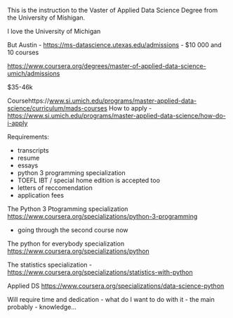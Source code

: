 This is the instruction to the Vaster of Applied Data Science Degree from the University
of Mishigan.

I love the University of Michigan

But Austin - https://ms-datascience.utexas.edu/admissions - $10 000 and 10 courses 

https://www.coursera.org/degrees/master-of-applied-data-science-umich/admissions

$35-46k 

Coursehttps://www.si.umich.edu/programs/master-applied-data-science/curriculum/mads-courses
How to apply - https://www.si.umich.edu/programs/master-applied-data-science/how-do-i-apply

Requirements:
- transcripts
- resume
- essays
- python 3 programming specialization
- TOEFL IBT / special home edition is accepted too
- letters of reccomendation
- application fees

The Python 3 Ptogramming specialization https://www.coursera.org/specializations/python-3-programming
- going through the second course now

The python for everybody specialization https://www.coursera.org/specializations/python 

The statistics specialization - https://www.coursera.org/specializations/statistics-with-python

Applied DS https://www.coursera.org/specializations/data-science-python

Will require time and dedication - what do I want to do with it - the main probably - knowledge...


